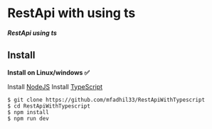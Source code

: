 # RestApi with using ts

***RestApi using ts***

## Install
**Install on Linux/windows ✅**

Install [NodeJS](https://nodejs.org/en/download/)
Install [TypeScript](https://www.typescriptlang.org/)
```
$ git clone https://github.com/mfadhil33/RestApiWithTypescript
$ cd RestApiWithTypescript
$ npm install
$ npm run dev
```

